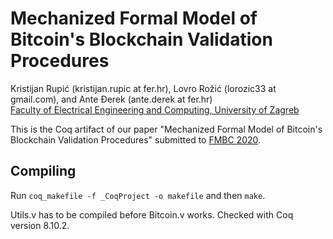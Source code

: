 # Mechanized Formal Model of Bitcoin's Blockchain Validation Procedures
Kristijan Rupić (kristijan.rupic at fer.hr), Lovro Rožić (lorozic33 at gmail.com), and Ante Đerek (ante.derek at fer.hr)\
[Faculty of Electrical Engineering and Computing, University of Zagreb](https://www.fer.unizg.hr/en)

This is the Coq artifact of our paper "Mechanized Formal Model of Bitcoin's Blockchain Validation Procedures"
submitted to [FMBC 2020](https://fmbc.gitlab.io/2020/).

## Compiling

Run `coq_makefile -f _CoqProject -o makefile` and then `make`.

Utils.v has to be compiled before Bitcoin.v works. Checked with Coq version 8.10.2.

